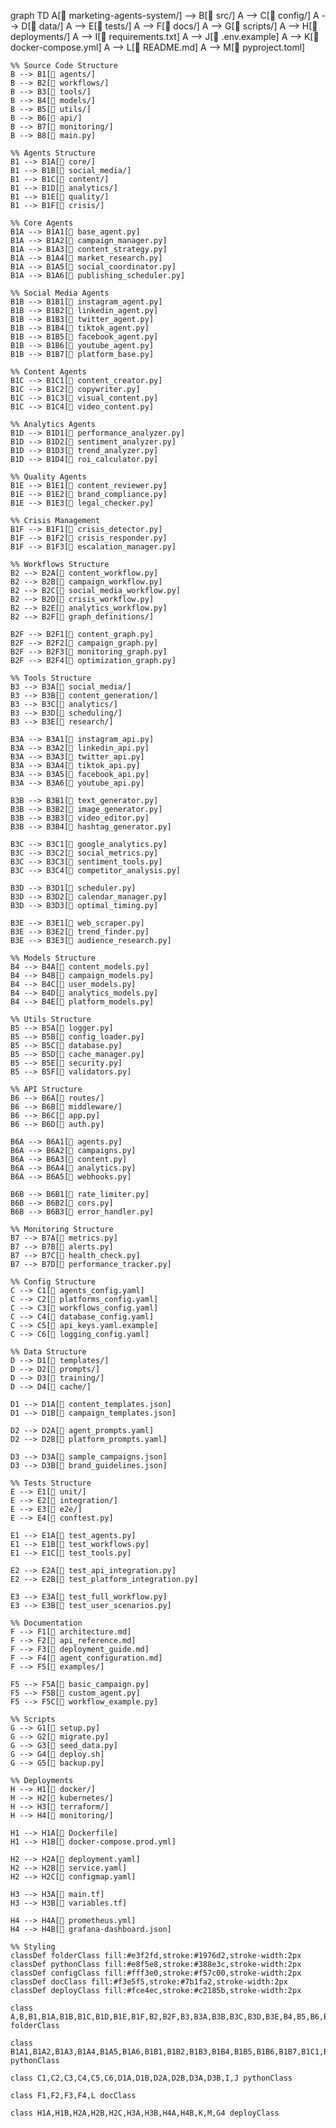 graph TD
    A[📁 marketing-agents-system/] --> B[📁 src/]
    A --> C[📁 config/]
    A --> D[📁 data/]
    A --> E[📁 tests/]
    A --> F[📁 docs/]
    A --> G[📁 scripts/]
    A --> H[📁 deployments/]
    A --> I[📄 requirements.txt]
    A --> J[📄 .env.example]
    A --> K[📄 docker-compose.yml]
    A --> L[📄 README.md]
    A --> M[📄 pyproject.toml]

    %% Source Code Structure
    B --> B1[📁 agents/]
    B --> B2[📁 workflows/]
    B --> B3[📁 tools/]
    B --> B4[📁 models/]
    B --> B5[📁 utils/]
    B --> B6[📁 api/]
    B --> B7[📁 monitoring/]
    B --> B8[📄 main.py]

    %% Agents Structure
    B1 --> B1A[📁 core/]
    B1 --> B1B[📁 social_media/]
    B1 --> B1C[📁 content/]
    B1 --> B1D[📁 analytics/]
    B1 --> B1E[📁 quality/]
    B1 --> B1F[📁 crisis/]

    %% Core Agents
    B1A --> B1A1[📄 base_agent.py]
    B1A --> B1A2[📄 campaign_manager.py]
    B1A --> B1A3[📄 content_strategy.py]
    B1A --> B1A4[📄 market_research.py]
    B1A --> B1A5[📄 social_coordinator.py]
    B1A --> B1A6[📄 publishing_scheduler.py]

    %% Social Media Agents
    B1B --> B1B1[📄 instagram_agent.py]
    B1B --> B1B2[📄 linkedin_agent.py]
    B1B --> B1B3[📄 twitter_agent.py]
    B1B --> B1B4[📄 tiktok_agent.py]
    B1B --> B1B5[📄 facebook_agent.py]
    B1B --> B1B6[📄 youtube_agent.py]
    B1B --> B1B7[📄 platform_base.py]

    %% Content Agents
    B1C --> B1C1[📄 content_creator.py]
    B1C --> B1C2[📄 copywriter.py]
    B1C --> B1C3[📄 visual_content.py]
    B1C --> B1C4[📄 video_content.py]

    %% Analytics Agents
    B1D --> B1D1[📄 performance_analyzer.py]
    B1D --> B1D2[📄 sentiment_analyzer.py]
    B1D --> B1D3[📄 trend_analyzer.py]
    B1D --> B1D4[📄 roi_calculator.py]

    %% Quality Agents
    B1E --> B1E1[📄 content_reviewer.py]
    B1E --> B1E2[📄 brand_compliance.py]
    B1E --> B1E3[📄 legal_checker.py]

    %% Crisis Management
    B1F --> B1F1[📄 crisis_detector.py]
    B1F --> B1F2[📄 crisis_responder.py]
    B1F --> B1F3[📄 escalation_manager.py]

    %% Workflows Structure
    B2 --> B2A[📄 content_workflow.py]
    B2 --> B2B[📄 campaign_workflow.py]
    B2 --> B2C[📄 social_media_workflow.py]
    B2 --> B2D[📄 crisis_workflow.py]
    B2 --> B2E[📄 analytics_workflow.py]
    B2 --> B2F[📁 graph_definitions/]

    B2F --> B2F1[📄 content_graph.py]
    B2F --> B2F2[📄 campaign_graph.py]
    B2F --> B2F3[📄 monitoring_graph.py]
    B2F --> B2F4[📄 optimization_graph.py]

    %% Tools Structure
    B3 --> B3A[📁 social_media/]
    B3 --> B3B[📁 content_generation/]
    B3 --> B3C[📁 analytics/]
    B3 --> B3D[📁 scheduling/]
    B3 --> B3E[📁 research/]

    B3A --> B3A1[📄 instagram_api.py]
    B3A --> B3A2[📄 linkedin_api.py]
    B3A --> B3A3[📄 twitter_api.py]
    B3A --> B3A4[📄 tiktok_api.py]
    B3A --> B3A5[📄 facebook_api.py]
    B3A --> B3A6[📄 youtube_api.py]

    B3B --> B3B1[📄 text_generator.py]
    B3B --> B3B2[📄 image_generator.py]
    B3B --> B3B3[📄 video_editor.py]
    B3B --> B3B4[📄 hashtag_generator.py]

    B3C --> B3C1[📄 google_analytics.py]
    B3C --> B3C2[📄 social_metrics.py]
    B3C --> B3C3[📄 sentiment_tools.py]
    B3C --> B3C4[📄 competitor_analysis.py]

    B3D --> B3D1[📄 scheduler.py]
    B3D --> B3D2[📄 calendar_manager.py]
    B3D --> B3D3[📄 optimal_timing.py]

    B3E --> B3E1[📄 web_scraper.py]
    B3E --> B3E2[📄 trend_finder.py]
    B3E --> B3E3[📄 audience_research.py]

    %% Models Structure
    B4 --> B4A[📄 content_models.py]
    B4 --> B4B[📄 campaign_models.py]
    B4 --> B4C[📄 user_models.py]
    B4 --> B4D[📄 analytics_models.py]
    B4 --> B4E[📄 platform_models.py]

    %% Utils Structure
    B5 --> B5A[📄 logger.py]
    B5 --> B5B[📄 config_loader.py]
    B5 --> B5C[📄 database.py]
    B5 --> B5D[📄 cache_manager.py]
    B5 --> B5E[📄 security.py]
    B5 --> B5F[📄 validators.py]

    %% API Structure
    B6 --> B6A[📁 routes/]
    B6 --> B6B[📁 middleware/]
    B6 --> B6C[📄 app.py]
    B6 --> B6D[📄 auth.py]

    B6A --> B6A1[📄 agents.py]
    B6A --> B6A2[📄 campaigns.py]
    B6A --> B6A3[📄 content.py]
    B6A --> B6A4[📄 analytics.py]
    B6A --> B6A5[📄 webhooks.py]

    B6B --> B6B1[📄 rate_limiter.py]
    B6B --> B6B2[📄 cors.py]
    B6B --> B6B3[📄 error_handler.py]

    %% Monitoring Structure
    B7 --> B7A[📄 metrics.py]
    B7 --> B7B[📄 alerts.py]
    B7 --> B7C[📄 health_check.py]
    B7 --> B7D[📄 performance_tracker.py]

    %% Config Structure
    C --> C1[📄 agents_config.yaml]
    C --> C2[📄 platforms_config.yaml]
    C --> C3[📄 workflows_config.yaml]
    C --> C4[📄 database_config.yaml]
    C --> C5[📄 api_keys.yaml.example]
    C --> C6[📄 logging_config.yaml]

    %% Data Structure
    D --> D1[📁 templates/]
    D --> D2[📁 prompts/]
    D --> D3[📁 training/]
    D --> D4[📁 cache/]

    D1 --> D1A[📄 content_templates.json]
    D1 --> D1B[📄 campaign_templates.json]

    D2 --> D2A[📄 agent_prompts.yaml]
    D2 --> D2B[📄 platform_prompts.yaml]

    D3 --> D3A[📄 sample_campaigns.json]
    D3 --> D3B[📄 brand_guidelines.json]

    %% Tests Structure
    E --> E1[📁 unit/]
    E --> E2[📁 integration/]
    E --> E3[📁 e2e/]
    E --> E4[📄 conftest.py]

    E1 --> E1A[📄 test_agents.py]
    E1 --> E1B[📄 test_workflows.py]
    E1 --> E1C[📄 test_tools.py]

    E2 --> E2A[📄 test_api_integration.py]
    E2 --> E2B[📄 test_platform_integration.py]

    E3 --> E3A[📄 test_full_workflow.py]
    E3 --> E3B[📄 test_user_scenarios.py]

    %% Documentation
    F --> F1[📄 architecture.md]
    F --> F2[📄 api_reference.md]
    F --> F3[📄 deployment_guide.md]
    F --> F4[📄 agent_configuration.md]
    F --> F5[📁 examples/]

    F5 --> F5A[📄 basic_campaign.py]
    F5 --> F5B[📄 custom_agent.py]
    F5 --> F5C[📄 workflow_example.py]

    %% Scripts
    G --> G1[📄 setup.py]
    G --> G2[📄 migrate.py]
    G --> G3[📄 seed_data.py]
    G --> G4[📄 deploy.sh]
    G --> G5[📄 backup.py]

    %% Deployments
    H --> H1[📁 docker/]
    H --> H2[📁 kubernetes/]
    H --> H3[📁 terraform/]
    H --> H4[📁 monitoring/]

    H1 --> H1A[📄 Dockerfile]
    H1 --> H1B[📄 docker-compose.prod.yml]

    H2 --> H2A[📄 deployment.yaml]
    H2 --> H2B[📄 service.yaml]
    H2 --> H2C[📄 configmap.yaml]

    H3 --> H3A[📄 main.tf]
    H3 --> H3B[📄 variables.tf]

    H4 --> H4A[📄 prometheus.yml]
    H4 --> H4B[📄 grafana-dashboard.json]

    %% Styling
    classDef folderClass fill:#e3f2fd,stroke:#1976d2,stroke-width:2px
    classDef pythonClass fill:#e8f5e8,stroke:#388e3c,stroke-width:2px
    classDef configClass fill:#fff3e0,stroke:#f57c00,stroke-width:2px
    classDef docClass fill:#f3e5f5,stroke:#7b1fa2,stroke-width:2px
    classDef deployClass fill:#fce4ec,stroke:#c2185b,stroke-width:2px

    class A,B,B1,B1A,B1B,B1C,B1D,B1E,B1F,B2,B2F,B3,B3A,B3B,B3C,B3D,B3E,B4,B5,B6,B6A,B6B,B7,C,D,D1,D2,D3,E,E1,E2,E3,F,F5,G,H,H1,H2,H3,H4 folderClass
    
    class B1A1,B1A2,B1A3,B1A4,B1A5,B1A6,B1B1,B1B2,B1B3,B1B4,B1B5,B1B6,B1B7,B1C1,B1C2,B1C3,B1C4,B1D1,B1D2,B1D3,B1D4,B1E1,B1E2,B1E3,B1F1,B1F2,B1F3,B2A,B2B,B2C,B2D,B2E,B2F1,B2F2,B2F3,B2F4,B3A1,B3A2,B3A3,B3A4,B3A5,B3A6,B3B1,B3B2,B3B3,B3B4,B3C1,B3C2,B3C3,B3C4,B3D1,B3D2,B3D3,B3E1,B3E2,B3E3,B4A,B4B,B4C,B4D,B4E,B5A,B5B,B5C,B5D,B5E,B5F,B6A1,B6A2,B6A3,B6A4,B6A5,B6B1,B6B2,B6B3,B6C,B6D,B7A,B7B,B7C,B7D,B8,E1A,E1B,E1C,E2A,E2B,E3A,E3B,E4,F5A,F5B,F5C,G1,G2,G3,G5 pythonClass
    
    class C1,C2,C3,C4,C5,C6,D1A,D1B,D2A,D2B,D3A,D3B,I,J pythonClass
    
    class F1,F2,F3,F4,L docClass
    
    class H1A,H1B,H2A,H2B,H2C,H3A,H3B,H4A,H4B,K,M,G4 deployClass
